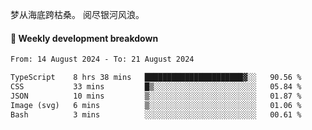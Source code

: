 梦从海底跨枯桑。
阅尽银河风浪。


#### 📝 Weekly development breakdown

<!--START_SECTION:waka-->

```txt
From: 14 August 2024 - To: 21 August 2024

TypeScript    8 hrs 38 mins   ██████████████████████▓░░   90.56 %
CSS           33 mins         █▒░░░░░░░░░░░░░░░░░░░░░░░   05.84 %
JSON          10 mins         ▒░░░░░░░░░░░░░░░░░░░░░░░░   01.87 %
Image (svg)   6 mins          ▒░░░░░░░░░░░░░░░░░░░░░░░░   01.06 %
Bash          3 mins          ░░░░░░░░░░░░░░░░░░░░░░░░░   00.61 %
```

<!--END_SECTION:waka-->



